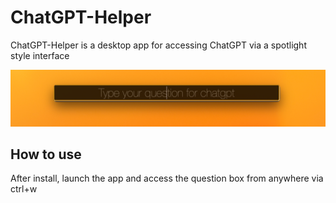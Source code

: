 # ChatGPT-Helper
ChatGPT-Helper is a desktop app for accessing ChatGPT via a spotlight style interface

![Screenshot](https://github.com/naegelin/ChatGPT-Helper/blob/main/screenshot.png?raw=true)

## How to use
After install, launch the app and access the question box from anywhere via ctrl+w

